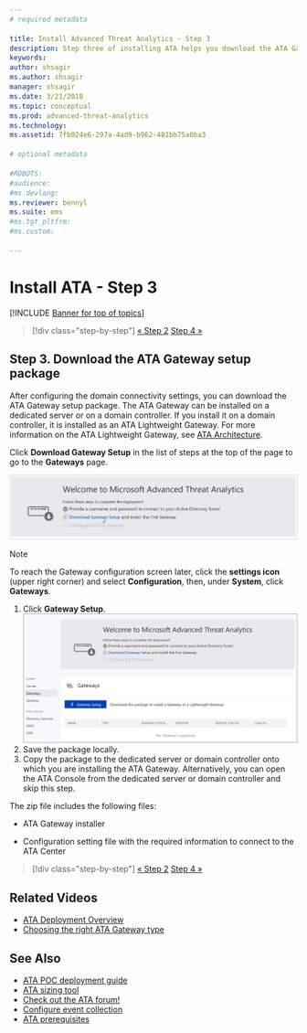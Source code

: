```yaml
---
# required metadata

title: Install Advanced Threat Analytics - Step 3
description: Step three of installing ATA helps you download the ATA Gateway setup package.
keywords:
author: shsagir
ms.author: shsagir
manager: shsagir
ms.date: 3/21/2018
ms.topic: conceptual
ms.prod: advanced-threat-analytics
ms.technology:
ms.assetid: 7fb024e6-297a-4ad9-b962-481bb75a0ba3

# optional metadata

#ROBOTS:
#audience:
#ms.devlang:
ms.reviewer: bennyl
ms.suite: ems
#ms.tgt_pltfrm:
#ms.custom:

---
```


# Install ATA - Step 3

[!INCLUDE [Banner for top of topics](includes/banner.md)]

> [!div class="step-by-step"]
> [« Step 2](install-ata-step2.md)
> [Step 4 »](install-ata-step4.md)

## Step 3. Download the ATA Gateway setup package

After configuring the domain connectivity settings, you can download the ATA Gateway setup package. The ATA Gateway can be installed on a dedicated server or on a domain controller. If you install it on a domain controller, it is installed as an ATA Lightweight Gateway. For more information on the ATA Lightweight Gateway, see [ATA Architecture](ata-architecture.md). 

Click **Download Gateway Setup** in the list of steps at the top of the page to go to the **Gateways** page.

![ATA gateway configuration settings](media/ATA_1.7-welcome-download-gateway.PNG)

> [!NOTE] 
> To reach the Gateway configuration screen later, click the **settings icon** (upper right corner) and select **Configuration**, then, under **System**, click **Gateways**.  

1. Click **Gateway Setup**.
  ![Download ATA Gateway Setup](media/download-gateway-setup.png)
1. Save the package locally.
1. Copy the package to the dedicated server or domain controller onto which you are installing the ATA Gateway. Alternatively, you can open the ATA Console from the dedicated server or domain controller and skip this step.

The zip file includes the following files:

- ATA Gateway installer

- Configuration setting file with the required information to connect to the ATA Center


> [!div class="step-by-step"]
> [« Step 2](install-ata-step2.md)
> [Step 4 »](install-ata-step4.md)


## Related Videos
- [ATA Deployment Overview](https://channel9.msdn.com/Shows/Microsoft-Security/Overview-of-ATA-Deployment-in-10-Minutes)
- [Choosing the right ATA Gateway type](https://channel9.msdn.com/Shows/Microsoft-Security/ATA-Deployment-Choose-the-Right-Gateway-Type)

## See Also
- [ATA POC deployment guide](/samples/browse/?redirectedfrom=TechNet-Gallery)
- [ATA sizing tool](https://aka.ms/atasizingtool)
- [Check out the ATA forum!](https://social.technet.microsoft.com/Forums/security/home?forum=mata)
- [Configure event collection](configure-event-collection.md)
- [ATA prerequisites](ata-prerequisites.md)